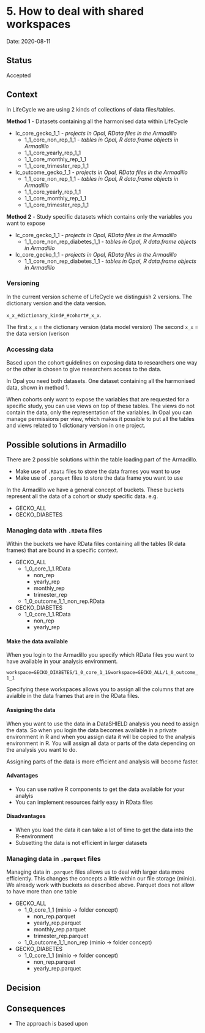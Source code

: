 # 5. How to deal with shared workspaces

Date: 2020-08-11

## Status

Accepted

## Context

In LifeCycle we are using 2 kinds of collections of data files/tables.

**Method 1** - Datasets containing all the harmonised data within LifeCycle
- lc_core_gecko_1_1 - *projects in Opal, RData files in the Armadillo*
  - 1_1_core_non_rep_1_1 - *tables in Opal, R data.frame objects in Armadillo*
  - 1_1_core_yearly_rep_1_1
  - 1_1_core_monthly_rep_1_1
  - 1_1_core_trimester_rep_1_1
- lc_outcome_gecko_1_1 - *projects in Opal, RData files in the Armadillo*
  - 1_1_core_non_rep_1_1 - *tables in Opal, R data.frame objects in Armadillo*
  - 1_1_core_yearly_rep_1_1
  - 1_1_core_monthly_rep_1_1
  - 1_1_core_trimester_rep_1_1

**Method 2** - Study specific datasets which contains only the variables you want to expose
  - lc_core_gecko_1_1 - *projects in Opal, RData files in the Armadillo*
    - 1_1_core_non_rep_diabetes_1_1 - *tables in Opal, R data.frame objects in Armadillo*
  - lc_core_gecko_1_1 - *projects in Opal, RData files in the Armadillo*
    - 1_1_core_non_rep_diabetes_1_1 - *tables in Opal, R data.frame objects in Armadillo*

### Versioning
In the current version scheme of LifeCycle we distinguish 2 versions. The dictionary version and the data version. 

`x_x_#dictionary_kind#_#cohort#_x_x`.

The first `x_x` = the dictionary version (data model version)
The second `x_x` = the data version (verison

### Accessing data
Based upon the cohort guidelines on exposing data to researchers one way or the other is chosen to give researchers access to the data.

In Opal you need both datasets. One dataset containing all the harmonised data, shown in method 1.

When cohorts only want to expose the variables that are requested for a specific study, you can use views on top of these tables. The views do not contain the data, only the representation of the variables. In Opal you can manage permissions per view, which makes it possible to put all the tables and views related to 1 dictionary version in one project.

## Possible solutions in Armadillo
There are 2 possible solutions within the table loading part of the Armadillo.
- Make use of `.RData` files to store the data frames you want to use
- Make use of `.parquet` files to store the data frame you want to use

In the Armadillo we have a general concept of buckets. These buckets represent all the data of a cohort or study specific data. e.g.
- GECKO_ALL
- GECKO_DIABETES

### Managing data with `.RData` files
Within the buckets we have RData files containing all the tables (R data frames) that are bound in a specific context.
- GECKO_ALL
  - 1_0_core_1_1.RData
    - non_rep
    - yearly_rep
    - monthly_rep
    - trimester_rep
  - 1_0_outcome_1_1_non_rep.RData
- GECKO_DIABETES
  - 1_0_core_1_1.RData
    - non_rep
    - yearly_rep

#### Make the data available
When you login to the Armadillo you specify which RData files you want to have available in your analysis environment. 

`workspace=GECKO_DIABETES/1_0_core_1_1&workspace=GECKO_ALL/1_0_outcome_1_1`

Specifying these workspaces allows you to assign all the columns that are avialble in the data frames that are in the RData files.

#### Assigning the data
When you want to use the data in a DataSHIELD analysis you need to assign the data. So when you login the data becomes available in a private environment in R and when you assign data it will be copied to the analysis environment in R.
You will assign all data or parts of the data depending on the analysis  you want to do.

Assigning parts of the data is more efficient and analysis will become faster.

#### Advantages
- You can use native R components to get the data available for your analyis
- You can implement resources fairly easy in RData files

#### Disadvantages
- When you load the data it can take a lot of time to get the data into the R-environment
- Subsetting the data is not efficient in larger datasets

### Managing data in `.parquet` files
Managing data in `.parquet` files allows us to deal with larger data more efficiently. This changes the concepts a little within our file storage (minio). We already work with buckets as described above. Parquet does not allow to have more than one table 

- GECKO_ALL
  - 1_0_core_1_1 (minio -> folder concept)
    - non_rep.parquet
    - yearly_rep.parquet
    - monthly_rep.parquet
    - trimester_rep.parquet
  - 1_0_outcome_1_1_non_rep (minio -> folder concept)
- GECKO_DIABETES
  - 1_0_core_1_1 (minio -> folder concept)
    - non_rep.parquet
    - yearly_rep.parquet

## Decision


## Consequences
- The approach is based upon 
